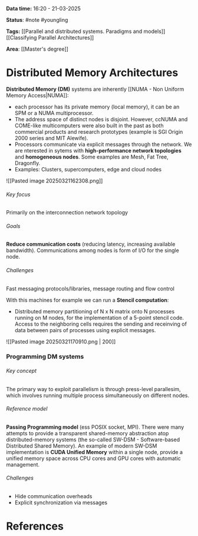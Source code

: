 **Data time:** 16:20 - 21-03-2025

**Status**: #note #youngling 

**Tags:** [[Parallel and distributed systems. Paradigms and models]] [[Classifying Parallel Architectures]]

**Area**: [[Master's degree]]
# Distributed Memory Architectures

**Distributed Memory (DM)** systems are inherently [[NUMA - Non Uniform Memory Access|NUMA]]:
- each processor has its private memory (local memory), it can be an SPM or a NUMA multiprocessor.
- The address space of distinct nodes is disjoint. However, ccNUMA and COME-like multicomputers were also built in the past as both commercial products and research prototypes (example is SGI Origin 2000 series and MIT Alewife).
- Processors communicate via explicit messages through the network. We are nterested in sytems with **high-performance network topologies** and **homogeneous nodes**. Some examples are Mesh, Fat Tree, Dragonfly.
- Examples: Clusters, supercomputers, edge and cloud nodes

![[Pasted image 20250321162308.png]]
###### Key focus
Primarily on the interconnection network topology
###### Goals
**Reduce communication costs** (reducing latency, increasing available bandwidth). Communications among nodes is form of I/O for the single node.
###### Challenges
Fast messaging protocols/libraries, message routing and flow control

With this machines for example we can run a **Stencil computation**:
- Distributed memory partitioning of N x N matrix onto N processes running on M nodes, for the implementation of a 5-point stencil code. Access to the neighboring cells requires the sending and receinving of data between pairs of processes using explicit messages.

![[Pasted image 20250321170910.png | 200]]

### Programming DM systems
###### Key concept 
The primary way to exploit parallelism is through press-level parallesim, which involves running multiple process simultaneously on different nodes.
###### Reference model
**Passing Programming model** (ess POSIX socket, MPI). There were many attempts to provide a transparent shared-memory abstraction atop distributed-memory systems (the so-called SW-DSM - Software-based Distributed Shared Memory). An example of modern SW-DSM implementation is **CUDA Unified Memory** within a single node, provide a unified memory space across CPU cores and GPU cores with automatic management.
###### Challenges
- Hide communication overheads
- Explicit synchronization via messages
# References